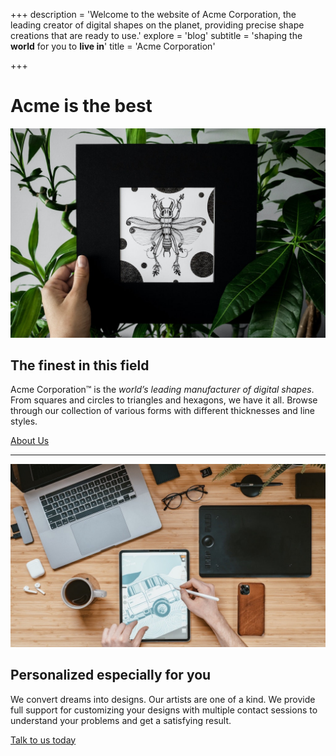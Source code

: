 +++
description = 'Welcome to the website of Acme Corporation, the leading creator of digital shapes on the planet, providing precise shape creations that are ready to use.'
explore = 'blog'
subtitle = 'shaping the **world** for you to **live in**'
title = 'Acme Corporation'

+++

Acme is the **best**
==================

![about us](about.jpg)

The finest in this field
------------------------

Acme Corporation&trade; is the _world’s leading manufacturer of digital shapes_. From squares and circles to triangles and hexagons, we have it all. Browse through our collection of various forms with different thicknesses and line styles.

[About Us](./about)

* * *

![contact us](contact.jpg)

Personalized especially for you
-------------------------------

We convert dreams into designs. Our artists are one of a kind. We provide full support for customizing your designs with multiple contact sessions to understand your problems and get a satisfying result.

[Talk to us today](./contact)